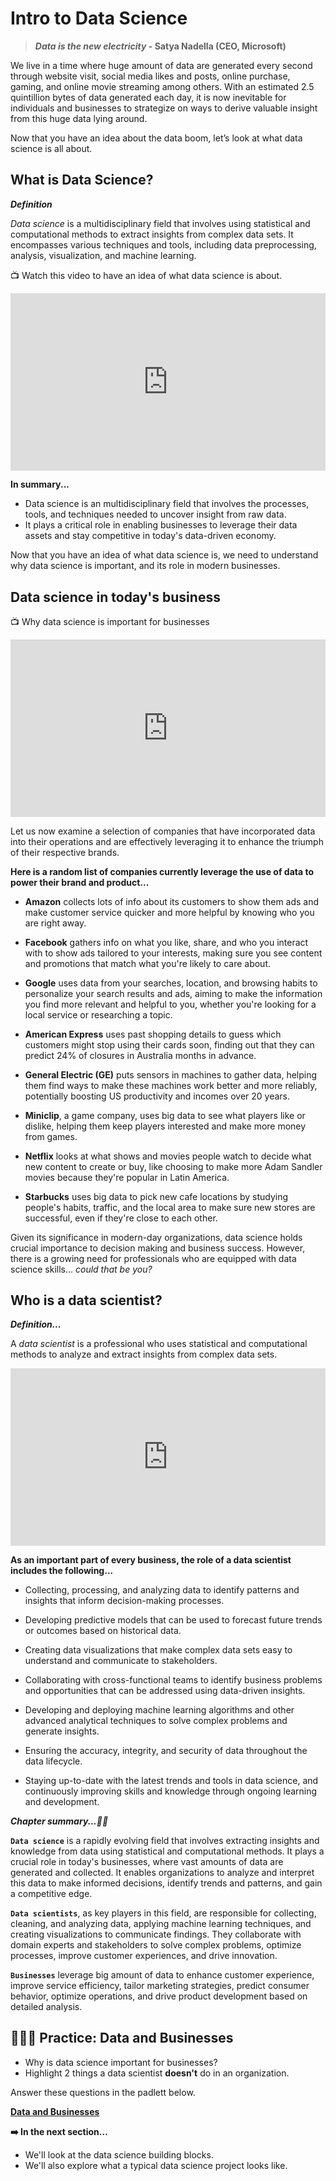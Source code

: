 # Intro to Data Science

> **_Data is the new electricity_ - Satya Nadella (CEO, Microsoft)**

We live in a time where huge amount of data are generated every second through website visit, social media likes and posts, online purchase, gaming, and online movie streaming among others. With an estimated 2.5 quintillion bytes of data generated each day, it is now inevitable for individuals and businesses to strategize on ways to derive valuable insight from this huge data lying around. 

Now that you have an idea about the data boom, let’s look at what data science is all about.

## **What is Data Science?**

<aside>

**_Definition_**

_Data science_ is a multidisciplinary field that involves using statistical and computational methods to extract insights from complex data sets. It encompasses various techniques and tools, including data preprocessing, analysis, visualization, and machine learning.

</aside>

<aside>

📺 Watch this video to have an idea of what data science is about.

</aside>

<div style="position: relative; padding-bottom: 56.25%; height: 0;"><iframe src="https://www.youtube.com/embed/lSwIe0TMUhc" title="YouTube video player" frameborder="0" allow="accelerometer; autoplay; clipboard-write; encrypted-media; gyroscope; picture-in-picture" allowfullscreen style="position: absolute; top: 0; left: 0; width: 100%; height: 100%;"></iframe></div>

**In summary...**

- Data science is an multidisciplinary field that involves the processes, tools, and techniques needed to uncover insight from raw data.
- It plays a critical role in enabling businesses to leverage their data assets and stay competitive in today's data-driven economy.

Now that you have an idea of what data science is, we need to understand why data science is important, and its role in modern businesses.

## Data science in today's business

<aside>

📺 Why data science is important for businesses

</aside>

<div style="position: relative; padding-bottom: 56.25%; height: 0;"><iframe src="https://www.youtube.com/embed/Q_6o8l5aEWg" title="YouTube video player" frameborder="0" allow="accelerometer; autoplay; clipboard-write; encrypted-media; gyroscope; picture-in-picture" allowfullscreen style="position: absolute; top: 0; left: 0; width: 100%; height: 100%;"></iframe></div>

Let us now examine a selection of companies that have incorporated data into their operations and are effectively leveraging it to enhance the triumph of their respective brands.
<aside>

**Here is a random list of companies currently leverage the use of data to power their brand and product...**

- **Amazon** collects lots of info about its customers to show them ads and make customer service quicker and more helpful by knowing who you are right away.

- **Facebook** gathers info on what you like, share, and who you interact with to show ads tailored to your interests, making sure you see content and promotions that match what you're likely to care about.

- **Google** uses data from your searches, location, and browsing habits to personalize your search results and ads, aiming to make the information you find more relevant and helpful to you, whether you're looking for a local service or researching a topic.

- **American Express** uses past shopping details to guess which customers might stop using their cards soon, finding out that they can predict 24% of closures in Australia months in advance.

- **General Electric (GE)** puts sensors in machines to gather data, helping them find ways to make these machines work better and more reliably, potentially boosting US productivity and incomes over 20 years.

- **Miniclip**, a game company, uses big data to see what players like or dislike, helping them keep players interested and make more money from games.

- **Netflix** looks at what shows and movies people watch to decide what new content to create or buy, like choosing to make more Adam Sandler movies because they're popular in Latin America.

- **Starbucks** uses big data to pick new cafe locations by studying people's habits, traffic, and the local area to make sure new stores are successful, even if they're close to each other.
</aside>

Given its significance in modern-day organizations, data science holds crucial importance to decision making and business success. However, there is a growing need for professionals who are equipped with data science skills... *could that be you?*


## Who is a data scientist?

<aside>

**_Definition..._**

A _data scientist_ is a professional who uses statistical and computational methods to analyze and extract insights from complex data sets. 

</aside>

<div style="position: relative; padding-bottom: 56.25%; height: 0;"><iframe src="https://www.youtube.com/embed/umI0DpJEqPE" title="YouTube video player" frameborder="0" allow="accelerometer; autoplay; clipboard-write; encrypted-media; gyroscope; picture-in-picture" allowfullscreen style="position: absolute; top: 0; left: 0; width: 100%; height: 100%;"></iframe></div>


<aside>

**As an important part of every business, the role of a data scientist includes the following...**

- Collecting, processing, and analyzing data to identify patterns and insights that inform decision-making processes.

- Developing predictive models that can be used to forecast future trends or outcomes based on historical data.

- Creating data visualizations that make complex data sets easy to understand and communicate to stakeholders.

- Collaborating with cross-functional teams to identify business problems and opportunities that can be addressed using data-driven insights.

- Developing and deploying machine learning algorithms and other advanced analytical techniques to solve complex problems and generate insights.

- Ensuring the accuracy, integrity, and security of data throughout the data lifecycle.

- Staying up-to-date with the latest trends and tools in data science, and continuously improving skills and knowledge through ongoing learning and development.
</aside>

<aside>

**_Chapter summary...✍🏾_**

**`Data science`** is a rapidly evolving field that involves extracting insights and knowledge from data using statistical and computational methods. It plays a crucial role in today's businesses, where vast amounts of data are generated and collected. It enables organizations to analyze and interpret this data to make informed decisions, identify trends and patterns, and gain a competitive edge. 

**`Data scientists`**, as key players in this field, are responsible for collecting, cleaning, and analyzing data, applying machine learning techniques, and creating visualizations to communicate findings. They collaborate with domain experts and stakeholders to solve complex problems, optimize processes, improve customer experiences, and drive innovation. 

**`Businesses`** leverage big amount of data to enhance customer experience, improve service efficiency, tailor marketing strategies, predict consumer behavior, optimize operations, and drive product development based on detailed analysis.

</aside>

## 👩🏾‍🎨 Practice: Data and Businesses
- Why is data science important for businesses?
- Highlight 2 things a data scientist **doesn't** do in an organization.

Answer these questions in the padlett below.

**[Data and Businesses](https://padlet.com/curriculumpad/draw-the-building-blocks-b1yn0aft11t9n4oxW)** 

<aside> 

**➡️ In the next section...**

- We'll look at the data science building blocks.
- We'll also explore what a typical data science project looks like.
</aside>
